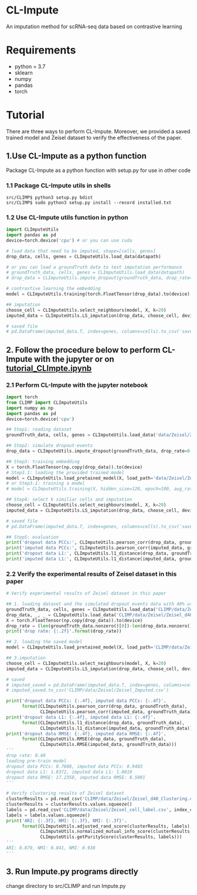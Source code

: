 # CL-Impute

An imputation method for scRNA-seq data based on contrastive learning

# Requirements

- python = 3.7
- sklearn
- numpy
- pandas
- torch


# Tutorial

There are three ways to perform CL-Impute. Moreover, we provided a saved trained model and Zeisel dataset to verify the effectiveness of the paper.

## 1.Use CL-Impute as a python function

Package CL-Impute as a python function with setup.py for use in other code

### 1.1 Package CL-Impute utils in shells
```shell
src/CLIMP$ python3 setup.py bdist
src/CLIMP$ sudo python3 setup.py install --record installed.txt
```
### 1.2 Use CL-Impute utils function in python
```python
import CLImputeUtils
import pandas as pd
device=torch.device('cpu') # or you can use cuda

# load data that need to be imputed, shape=[cells, genes]
drop_data, cells, genes = CLImputeUtils.load_data(datapath)

# or you can load a groundTruth data to test imputation performance
# groundTruth_data, cells, genes = CLImputeUtils.load_data(datapath)
# drop_data = CLImputeUtils.impute_dropout(groundTruth_data, drop_rate=0.4)

# contrastive learning the embedding
model = CLImputeUtils.training(torch.FloatTensor(drop_data).to(device), hidden_size=64, epoch=100, aug_rate=0.4)

## imputation
choose_cell = CLImputeUtils.select_neighbours(model, X, k=20)
imputed_data = CLImputeUtils.LS_imputation(drop_data, choose_cell, device)

# saved file
# pd.DataFrame(imputed_data.T, index=genes, columns=cells).to_csv('saved path')
```

## 2. Follow the procedure below to perform CL-Impute with the jupyter or on [tutorial_CLImpte.ipynb](https://github.com/yuchen21-web/Imputation-for-scRNA-seq/blob/main/src/tutorial_CLImpte.ipynb)
### 2.1 Perform CL-Impute with the jupyter notebook

```python
import torch
from CLIMP import CLImputeUtils
import numpy as np
import pandas as pd
device=torch.device('cpu')
```

```python
## Step1: reading dataset
groundTruth_data, cells, genes = CLImputeUtils.load_data('data/Zeisel/Zeisel_top2000.csv')
```
```python
## Step2: simulate dropout-events
drop_data = CLImputeUtils.impute_dropout(groundTruth_data, drop_rate=0.4)
```
```python
## Step3: training embedding
X = torch.FloatTensor(np.copy(drop_data)).to(device)
# Step3.1: loading the provided trained model
model = CLImputeUtils.load_pretained_model(X, load_path='data/Zeisel/Zeisel_saved_model.pkl')
# or Step3.1: training a model
# model = CLImputeUtils.training(X, hidden_size=128, epoch=100, aug_rate=0.4)
```
```python
## Step4: select k similiar cells and imputation
choose_cell = CLImputeUtils.select_neighbours(model, X, k=20)
imputed_data = CLImputeUtils.LS_imputation(drop_data, choose_cell, device)

# saved file
# pd.DataFrame(imputed_data.T, index=genes, columns=cells).to_csv('saved path')
```
```python
## Step5: evaluation
print('dropout data PCCs:', CLImputeUtils.pearson_corr(drop_data, groundTruth_data))
print('imputed data PCCs:', CLImputeUtils.pearson_corr(imputed_data, groundTruth_data))
print('dropout data L1:', CLImputeUtils.l1_distance(drop_data, groundTruth_data))
print('imputed data L1:', CLImputeUtils.l1_distance(imputed_data, groundTruth_data))
```

### 2.2 Verify the experimental results of Zeisel dataset in this paper

```python
# Verify experimental results of Zeisel dataset in this paper

## 1. loading dataset and the simulated dropout events data with 40% used in our experiment
groundTruth_data, cells, genes = CLImputeUtils.load_data('CLIMP/data/Zeisel/Zeisel_top2000.csv')
drop_data, _, _ = CLImputeUtils.load_data('CLIMP/data/Zeisel/Zeisel_d40.csv')
X = torch.FloatTensor(np.copy(drop_data)).to(device)
drop_rate = (len(groundTruth_data.nonzero()[0])-len(drop_data.nonzero()[0]))/len(groundTruth_data.nonzero()[0])
print('drop rate: {:.2f}'.format(drop_rate))

## 2. loading the saved model
model = CLImputeUtils.load_pretained_model(X, load_path='CLIMP/data/Zeisel/Zeisel_saved_model.pkl')

## 3.imputation
choose_cell = CLImputeUtils.select_neighbours(model, X, k=20)
imputed_data = CLImputeUtils.LS_imputation(drop_data, choose_cell, device, filter_noise=2)

# saved
# imputed_saved = pd.DataFrame(imputed_data.T, index=genes, columns=cells)
# imputed_saved.to_csv('CLIMP/data/Zeisel/Zeisel_Imputed.csv')

print('dropout data PCCs: {:.4f}, imputed data PCCs: {:.4f}'.
      format(CLImputeUtils.pearson_corr(drop_data, groundTruth_data), 
             CLImputeUtils.pearson_corr(imputed_data, groundTruth_data)))
print('dropout data L1: {:.4f}, imputed data L1: {:.4f}'.
      format(CLImputeUtils.l1_distance(drop_data, groundTruth_data), 
             CLImputeUtils.l1_distance(imputed_data, groundTruth_data)))
print('dropout data RMSE: {:.4f}, imputed data RMSE: {:.4f}'.
      format(CLImputeUtils.RMSE(drop_data, groundTruth_data), 
             CLImputeUtils.RMSE(imputed_data, groundTruth_data)))
'''
drop rate: 0.40
loading pre-train model
dropout data PCCs: 0.7688, imputed data PCCs: 0.9483
dropout data L1: 1.8372, imputed data L1: 1.0810
dropout data RMSE: 17.2358, imputed data RMSE: 8.5091
'''
```
```python
# Verify clustering results of Zeisel dataset
clusterResults = pd.read_csv('CLIMP/data/Zeisel/Zeisel_d40_Clustering.csv', index_col=0)
clusterResults = clusterResults.values.squeeze()
labels = pd.read_csv('CLIMP/data/Zeisel/Zeisel_cell_label.csv', index_col=0)
labels = labels.values.squeeze()
print('ARI: {:.3f}, NMI: {:.3f}, NMI: {:.3f}'.
      format(CLImputeUtils.adjusted_rand_score(clusterResults, labels), 
             CLImputeUtils.normalized_mutual_info_score(clusterResults, labels),
             CLImputeUtils.getPurityScore(clusterResults, labels)))
'''
ARI: 0.879, NMI: 0.841, NMI: 0.938
'''
```
## 3. Run Impute.py programs directly

change directory to src/CLIMP and run Impute.py
